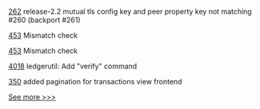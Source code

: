
[262](https://github.com/hyperledger/fabric-sdk-java/pull/262) release-2.2 mutual tls config key and peer property key not matching #260 (backport #261)

[453](https://github.com/hyperledger-labs/fabric-token-sdk/pull/453) Mismatch check

[453](https://github.com/hyperledger-labs/fabric-smart-client/pull/453) Mismatch check

[4018](https://github.com/hyperledger/fabric/pull/4018) ledgerutil: Add "verify" command

[350](https://github.com/hyperledger-labs/blockchain-explorer/pull/350) added pagination for transactions view frontend


[See more >>>](https://start-here.hyperledger.org/pull-requests)
